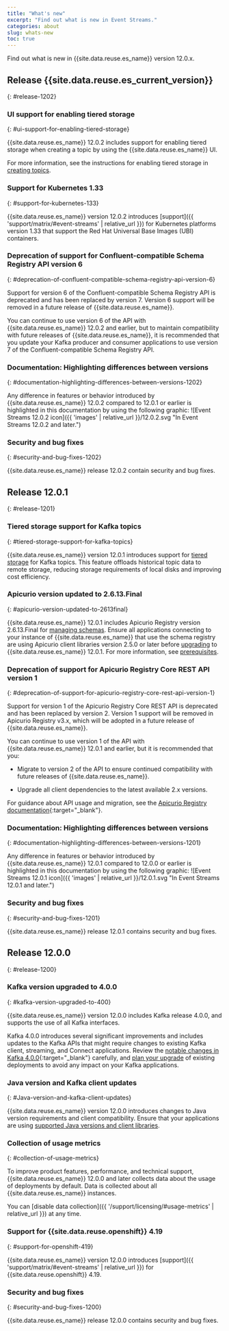 ```yaml
---
title: "What's new"
excerpt: "Find out what is new in Event Streams."
categories: about
slug: whats-new
toc: true
---
```


Find out what is new in {{site.data.reuse.es_name}} version 12.0.x.

## Release {{site.data.reuse.es_current_version}}
{: #release-1202}

### UI support for enabling tiered storage
{: #ui-support-for-enabling-tiered-storage}

{{site.data.reuse.es_name}} 12.0.2 includes support for enabling tiered storage when creating a topic by using the {{site.data.reuse.es_name}} UI.

For more information, see the instructions for enabling tiered storage in [creating topics](../../getting-started/creating-topics/#by-using-the-ui).

### Support for Kubernetes 1.33
{: #support-for-kubernetes-133}

{{site.data.reuse.es_name}} version 12.0.2 introduces [support]({{ 'support/matrix/#event-streams' | relative_url }}) for Kubernetes platforms version 1.33 that support the Red Hat Universal Base Images (UBI) containers.

### Deprecation of support for Confluent-compatible Schema Registry API version 6
{: #deprecation-of-confluent-compatible-schema-registry-api-version-6}

Support for version 6 of the Confluent-compatible Schema Registry API is deprecated and has been replaced by version 7. Version 6 support will be removed in a future release of {{site.data.reuse.es_name}}.

You can continue to use version 6 of the API with {{site.data.reuse.es_name}} 12.0.2 and earlier, but to maintain compatibility with future releases of {{site.data.reuse.es_name}}, it is recommended that you update your Kafka producer and consumer applications to use version 7 of the Confluent-compatible Schema Registry API.


### Documentation: Highlighting differences between versions
{: #documentation-highlighting-differences-between-versions-1202}

Any difference in features or behavior introduced by {{site.data.reuse.es_name}} 12.0.2 compared to 12.0.1 or earlier is highlighted in this documentation by using the following graphic: ![Event Streams 12.0.2 icon]({{ 'images' | relative_url }}/12.0.2.svg "In Event Streams 12.0.2 and later.")

### Security and bug fixes
{: #security-and-bug-fixes-1202}

{{site.data.reuse.es_name}} release 12.0.2 contain security and bug fixes.

## Release 12.0.1
{: #release-1201}

### Tiered storage support for Kafka topics
{: #tiered-storage-support-for-kafka-topics}

{{site.data.reuse.es_name}} version 12.0.1 introduces support for [tiered storage](../../installing/configuring/#tiered-storage) for Kafka topics. This feature offloads historical topic data to remote storage, reducing storage requirements of local disks and improving cost efficiency.

### Apicurio version updated to 2.6.13.Final
{: #apicurio-version-updated-to-2613final}

{{site.data.reuse.es_name}} 12.0.1 includes Apicurio Registry version 2.6.13.Final for [managing schemas](../../schemas/overview/#schema-registry). Ensure all applications connecting to your instance of {{site.data.reuse.es_name}} that use the schema registry are using Apicurio client libraries version 2.5.0 or later before [upgrading](../../installing/upgrading/#prerequisites) to {{site.data.reuse.es_name}} 12.0.1. For more information, see [prerequisites](../../installing/prerequisites#schema-requirements).

### Deprecation of support for Apicurio Registry Core REST API version 1
{: #deprecation-of-support-for-apicurio-registry-core-rest-api-version-1}

Support for version 1 of the Apicurio Registry Core REST API is deprecated and has been replaced by version 2. Version 1 support will be removed in Apicurio Registry v3.x, which will be adopted in a future release of {{site.data.reuse.es_name}}.

You can continue to use version 1 of the API with {{site.data.reuse.es_name}} 12.0.1 and earlier, but it is recommended that you:

- Migrate to version 2 of the API to ensure continued compatibility with future releases of {{site.data.reuse.es_name}}.

- Upgrade all client dependencies to the latest available 2.x versions.

For guidance about API usage and migration, see the [Apicurio Registry documentation](https://www.apicur.io/registry/docs/apicurio-registry/2.6.x/getting-started/assembly-managing-registry-artifacts-api.html){:target="_blank"}.

### Documentation: Highlighting differences between versions
{: #documentation-highlighting-differences-between-versions-1201}

Any difference in features or behavior introduced by {{site.data.reuse.es_name}} 12.0.1 compared to 12.0.0 or earlier is highlighted in this documentation by using the following graphic: ![Event Streams 12.0.1 icon]({{ 'images' | relative_url }}/12.0.1.svg "In Event Streams 12.0.1 and later.")

### Security and bug fixes
{: #security-and-bug-fixes-1201}

{{site.data.reuse.es_name}} release 12.0.1 contains security and bug fixes.

## Release 12.0.0
{: #release-1200}

### Kafka version upgraded to 4.0.0
{: #kafka-version-upgraded-to-400}

{{site.data.reuse.es_name}} version 12.0.0 includes Kafka release 4.0.0, and supports the use of all Kafka interfaces.

Kafka 4.0.0 introduces several significant improvements and includes updates to the Kafka APIs that might require changes to existing Kafka client, streaming, and Connect applications. Review the [notable changes in Kafka 4.0.0](https://kafka.apache.org/40/documentation/#upgrade_servers_400_notable){:target="_blank"} carefully, and [plan your upgrade](../../installing/upgrading/#planning-your-upgrade) of existing deployments to avoid any impact on your Kafka applications.

### Java version and Kafka client updates
{: #Java-version-and-kafka-client-updates}

{{site.data.reuse.es_name}} version 12.0.0 introduces changes to Java version requirements and client compatibility. Ensure that your applications are using [supported Java versions and client libraries](../../installing/prerequisites/#kafka-clients).

### Collection of usage metrics
{: #collection-of-usage-metrics}

To improve product features, performance, and technical support, {{site.data.reuse.es_name}} 12.0.0 and later collects data about the usage of deployments by default. Data is collected about all {{site.data.reuse.es_name}} instances.

You can [disable data collection]({{ '/support/licensing/#usage-metrics' | relative_url }}) at any time.

### Support for {{site.data.reuse.openshift}} 4.19
{: #support-for-openshift-419}

{{site.data.reuse.es_name}} version 12.0.0 introduces [support]({{ 'support/matrix/#event-streams' | relative_url }}) for {{site.data.reuse.openshift}} 4.19.

### Security and bug fixes
{: #security-and-bug-fixes-1200}

{{site.data.reuse.es_name}} release 12.0.0 contains security and bug fixes.
